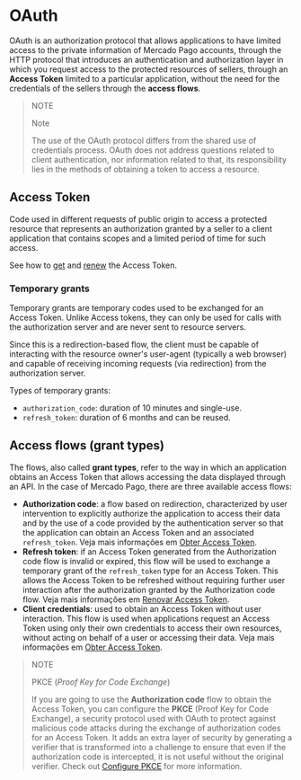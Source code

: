 # OAuth
 
OAuth is an authorization protocol that allows applications to have limited access to the private information of Mercado Pago accounts, through the HTTP protocol that introduces an authentication and authorization layer in which you request access to the protected resources of sellers, through an **Access Token** limited to a particular application, without the need for the credentials of the sellers through the **access flows**.

> NOTE
>
> Note
>
> The use of the OAuth protocol differs from the shared use of credentials process. OAuth does not address questions related to client authentication, nor information related to that, its responsibility lies in the methods of obtaining a token to access a resource.

## Access Token

Code used in different requests of public origin to access a protected resource that represents an authorization granted by a seller to a client application that contains scopes and a limited period of time for such access.

See how to [get](/developers/en/guides/additional-content/security/oauth/creation) and [renew](/developers/en/guides/additional-content/security/oauth/renewal) the Access Token.

### Temporary grants

Temporary grants are temporary codes used to be exchanged for an Access Token. Unlike Access tokens, they can only be used for calls with the authorization server and are never sent to resource servers.

Since this is a redirection-based flow, the client must be capable of interacting with the resource owner's user-agent (typically a web browser) and capable of receiving incoming requests (via redirection) from the authorization server.

Types of temporary grants:

- `authorization_code`: duration of 10 minutes and single-use.
- `refresh_token`: duration of 6 months and can be reused.

## Access flows (grant types)

The flows, also called **grant types**, refer to the way in which an application obtains an Access Token that allows accessing the data displayed through an API. In the case of Mercado Pago, there are three available access flows: 

- **Authorization code**: a flow based on redirection, characterized by user intervention to explicitly authorize the application to access their data and by the use of a code provided by the authentication server so that the application can obtain an Access Token and an associated `refresh_token`. Veja mais informações em [Obter Access Token](/developers/en/docs/security/oauth/creation#bookmark_authorization_code).
- **Refresh token**: if an Access Token generated from the Authorization code flow is invalid or expired, this flow will be used to exchange a temporary grant of the `refresh_token` type for an Access Token. This allows the Access Token to be refreshed without requiring further user interaction after the authorization granted by the Authorization code flow. Veja mais informações em [Renovar Access Token](/developers/en/guides/additional-content/security/oauth/renewal).
- **Client credentials**: used to obtain an Access Token without user interaction. This flow is used when applications request an Access Token using only their own credentials to access their own resources, without acting on behalf of a user or accessing their data. Veja mais informações em [Obter Access Token](/developers/en/docs/security/oauth/creation#bookmark_client_credentials).

> NOTE
>
> PKCE (_Proof Key for Code Exchange_)
>
> If you are going to use the **Authorization code** flow to obtain the Access Token, you can configure the **PKCE** (Proof Key for Code Exchange), a security protocol used with OAuth to protect against malicious code attacks during the exchange of authorization codes for an Access Token. It adds an extra layer of security by generating a verifier that is transformed into a challenge to ensure that even if the authorization code is intercepted, it is not useful without the original verifier. Check out [Configure PKCE](/developers/en/docs/security/oauth/creation#:~:text=Access%20Token.-,Configure%20PKCE,-The%20PKCE%20) for more information.